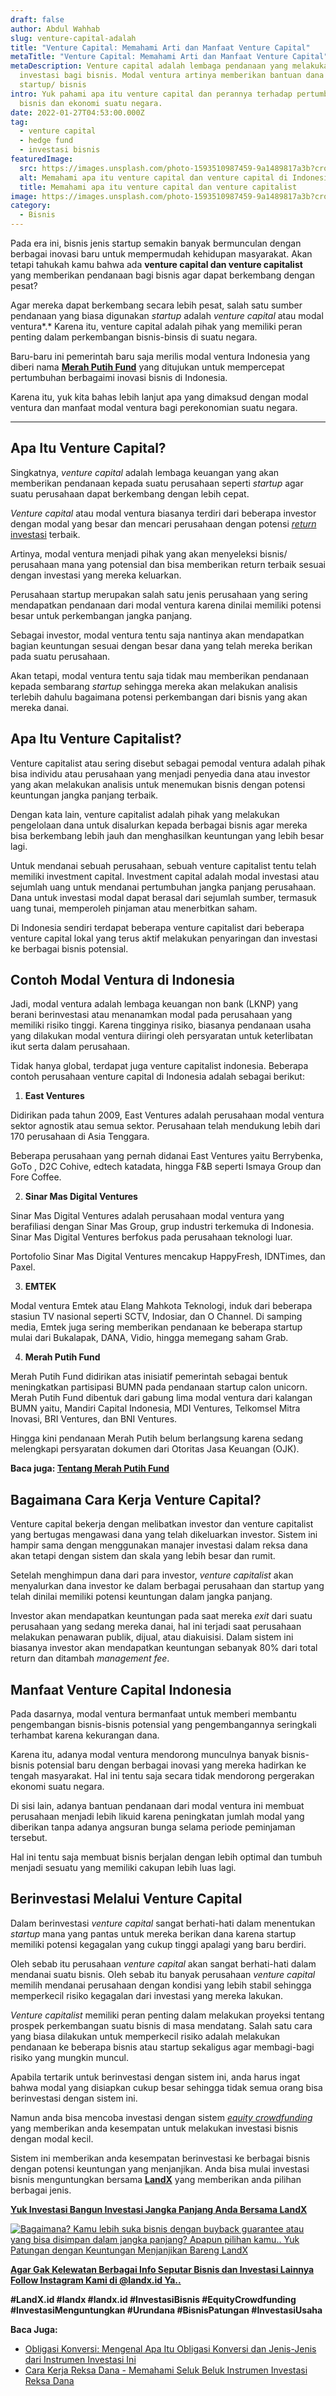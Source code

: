 ```yaml
---
draft: false
author: Abdul Wahhab
slug: venture-capital-adalah
title: "Venture Capital: Memahami Arti dan Manfaat Venture Capital"
metaTitle: "Venture Capital: Memahami Arti dan Manfaat Venture Capital"
metaDescription: Venture capital adalah lembaga pendanaan yang melakukan
  investasi bagi bisnis. Modal ventura artinya memberikan bantuan dana kepada
  startup/ bisnis
intro: Yuk pahami apa itu venture capital dan perannya terhadap pertumbuhan
  bisnis dan ekonomi suatu negara.
date: 2022-01-27T04:53:00.000Z
tag:
  - venture capital
  - hedge fund
  - investasi bisnis
featuredImage:
  src: https://images.unsplash.com/photo-1593510987459-9a1489817a3b?crop=entropy&cs=tinysrgb&fit=max&fm=jpg&ixid=MnwxMTc3M3wwfDF8c2VhcmNofDF8fHZlbnR1cmV8ZW58MHx8fHwxNjQzMzA2NTE0&ixlib=rb-1.2.1&q=80&w=1080
  alt: Memahami apa itu venture capital dan venture capital di Indonesia
  title: Memahami apa itu venture capital dan venture capitalist
image: https://images.unsplash.com/photo-1593510987459-9a1489817a3b?crop=entropy&cs=tinysrgb&fit=max&fm=jpg&ixid=MnwxMTc3M3wwfDF8c2VhcmNofDF8fHZlbnR1cmV8ZW58MHx8fHwxNjQzMzA2NTE0&ixlib=rb-1.2.1&q=80&w=1080
category:
  - Bisnis
---
```

Pada era ini, bisnis jenis startup semakin banyak bermunculan dengan berbagai inovasi baru untuk mempermudah kehidupan masyarakat. Akan tetapi tahukah kamu bahwa ada **venture capital dan venture capitalist** yang memberikan pendanaan bagi bisnis agar dapat berkembang dengan pesat?

Agar mereka dapat berkembang secara lebih pesat, salah satu sumber pendanaan yang biasa digunakan *startup* adalah *venture capital* atau modal ventura*.* Karena itu, venture capital adalah pihak yang memiliki peran penting dalam perkembangan bisnis-binsis di suatu negara.

Baru-baru ini pemerintah baru saja merilis modal ventura Indonesia yang diberi nama  **[Merah Putih Fund](https://landx.id/blog/memahami-seluk-beluk-merah-putih-fund/)**  yang ditujukan untuk mempercepat pertumbuhan berbagaimi inovasi bisnis di Indonesia.

Karena itu, yuk kita bahas lebih lanjut apa yang dimaksud dengan modal ventura dan manfaat modal ventura bagi perekonomian suatu negara.

- - -

## Apa Itu Venture Capital?

Singkatnya, *venture capital* adalah lembaga keuangan yang akan memberikan pendanaan kepada suatu perusahaan seperti *startup* agar suatu perusahaan dapat berkembang dengan lebih cepat.

*Venture capital* atau modal ventura biasanya terdiri dari beberapa investor dengan modal yang besar dan mencari perusahaan dengan potensi [*return* investasi](https://landx.id/) terbaik.

Artinya, modal ventura menjadi pihak yang akan menyeleksi bisnis/ perusahaan mana yang potensial dan bisa memberikan return terbaik sesuai dengan investasi yang mereka keluarkan.

Perusahaan startup merupakan salah satu jenis perusahaan yang sering mendapatkan pendanaan dari modal ventura karena dinilai memiliki potensi besar untuk perkembangan jangka panjang.

Sebagai investor, modal ventura tentu saja nantinya akan mendapatkan bagian keuntungan sesuai dengan besar dana yang telah mereka berikan pada suatu perusahaan.

Akan tetapi, modal ventura tentu saja tidak mau memberikan pendanaan kepada sembarang *startup* sehingga mereka akan melakukan analisis terlebih dahulu bagaimana potensi perkembangan dari bisnis yang akan mereka danai.

## Apa Itu Venture Capitalist?

Venture capitalist atau sering disebut sebagai pemodal ventura adalah pihak bisa individu atau perusahaan yang menjadi penyedia dana atau investor yang akan melakukan analisis untuk menemukan bisnis dengan potensi keuntungan jangka panjang terbaik.

Dengan kata lain, venture capitalist adalah pihak yang melakukan pengelolaan dana untuk disalurkan kepada berbagai bisnis agar mereka bisa berkembang lebih jauh dan menghasilkan keuntungan yang lebih besar lagi.

Untuk mendanai sebuah perusahaan, sebuah venture capitalist tentu telah memiliki investment capital. Investment capital adalah modal investasi atau sejumlah uang untuk mendanai pertumbuhan jangka panjang perusahaan. Dana untuk investasi modal dapat berasal dari sejumlah sumber, termasuk uang tunai, memperoleh pinjaman atau menerbitkan saham.

Di Indonesia sendiri terdapat beberapa venture capitalist dari beberapa venture capital lokal yang terus aktif melakukan penyaringan dan investasi ke berbagai bisnis potensial.

## Contoh Modal Ventura di Indonesia

Jadi, modal ventura adalah lembaga keuangan non bank (LKNP) yang berani berinvestasi atau menanamkan modal pada perusahaan yang memiliki risiko tinggi. Karena tingginya risiko, biasanya pendanaan usaha yang dilakukan modal ventura diiringi oleh persyaratan untuk keterlibatan ikut serta dalam perusahaan. 

Tidak hanya global, terdapat juga venture capitalist indonesia. Beberapa contoh perusahaan venture capital di Indonesia adalah sebagai berikut:

1. **East Ventures**

Didirikan pada tahun 2009, East Ventures adalah perusahaan modal ventura sektor agnostik atau semua sektor. Perusahaan telah mendukung lebih dari 170 perusahaan di Asia Tenggara. 

Beberapa perusahaan yang pernah didanai East Ventures yaitu Berrybenka, GoTo , D2C Cohive, edtech katadata, hingga F&B seperti Ismaya Group dan Fore Coffee.

2. **Sinar Mas Digital Ventures**

Sinar Mas Digital Ventures adalah perusahaan modal ventura yang berafiliasi dengan Sinar Mas Group, grup industri terkemuka di Indonesia. Sinar Mas Digital Ventures berfokus pada perusahaan teknologi luar.

Portofolio Sinar Mas Digital Ventures mencakup HappyFresh, IDNTimes, dan Paxel.

3. **EMTEK**

Modal ventura Emtek atau Elang Mahkota Teknologi, induk dari beberapa stasiun TV nasional seperti SCTV, Indosiar, dan O Channel. Di samping media, Emtek juga sering memberikan pendanaan ke beberapa startup mulai dari Bukalapak, DANA, Vidio, hingga memegang saham Grab.

4. **Merah Putih Fund**

Merah Putih Fund didirikan atas inisiatif pemerintah sebagai bentuk meningkatkan partisipasi BUMN pada pendanaan startup calon unicorn. Merah Putih Fund dibentuk dari gabung lima modal ventura dari kalangan BUMN yaitu, Mandiri Capital Indonesia, MDI Ventures, Telkomsel Mitra Inovasi, BRI Ventures, dan BNI Ventures.

Hingga kini pendanaan Merah Putih belum berlangsung karena sedang melengkapi persyaratan dokumen dari Otoritas Jasa Keuangan (OJK).

**Baca juga: [Tentang Merah Putih Fund](https://landx.id/blog/memahami-seluk-beluk-merah-putih-fund/)**

## Bagaimana Cara Kerja Venture Capital?

Venture capital bekerja dengan melibatkan investor dan venture capitalist yang bertugas mengawasi dana yang telah dikeluarkan investor. Sistem ini hampir sama dengan menggunakan manajer investasi dalam reksa dana akan tetapi dengan sistem dan skala yang lebih besar dan rumit.

Setelah menghimpun dana dari para investor, *venture capitalist* akan menyalurkan dana investor ke dalam berbagai perusahaan dan startup yang telah dinilai memiliki potensi keuntungan dalam jangka panjang.

Investor akan mendapatkan keuntungan pada saat mereka *exit* dari suatu perusahaan yang sedang mereka danai, hal ini terjadi saat perusahaan melakukan penawaran publik, dijual, atau diakuisisi. Dalam sistem ini biasanya investor akan mendapatkan keuntungan sebanyak 80% dari total return dan ditambah *management fee*.

## Manfaat Venture Capital Indonesia

Pada dasarnya, modal ventura bermanfaat untuk memberi membantu pengembangan bisnis-bisnis potensial yang pengembangannya seringkali terhambat karena kekurangan dana.

Karena itu, adanya modal ventura mendorong munculnya banyak bisnis-bisnis potensial baru dengan berbagai inovasi yang mereka hadirkan ke tengah masyarakat. Hal ini tentu saja secara tidak mendorong pergerakan ekonomi suatu negara.

Di sisi lain, adanya bantuan pendanaan dari modal ventura ini membuat perusahaan menjadi lebih likuid karena peningkatan jumlah modal yang diberikan tanpa adanya angsuran bunga selama periode peminjaman tersebut.

Hal ini tentu saja membuat bisnis berjalan dengan lebih optimal dan tumbuh menjadi sesuatu yang memiliki cakupan lebih luas lagi.

## Berinvestasi Melalui Venture Capital

Dalam berinvestasi *venture capital* sangat berhati-hati dalam menentukan *startup* mana yang pantas untuk mereka berikan dana karena startup memiliki potensi kegagalan yang cukup tinggi apalagi yang baru berdiri.

Oleh sebab itu perusahaan *venture capital* akan sangat berhati-hati dalam mendanai suatu bisnis. Oleh sebab itu banyak perusahaan *venture capital* memilih mendanai perusahaan dengan kondisi yang lebih stabil sehingga memperkecil risiko kegagalan dari investasi yang mereka lakukan.

*Venture capitalist* memiliki peran penting dalam melakukan proyeksi tentang prospek perkembangan suatu bisnis di masa mendatang. Salah satu cara yang biasa dilakukan untuk memperkecil risiko adalah melakukan pendanaan ke beberapa bisnis atau startup sekaligus agar membagi-bagi risiko yang mungkin muncul.

Apabila tertarik untuk berinvestasi dengan sistem ini, anda harus ingat bahwa modal yang disiapkan cukup besar sehingga tidak semua orang bisa berinvestasi dengan sistem ini.

Namun anda bisa mencoba investasi dengan sistem *[equity crowdfunding](https://landx.id/)* yang memberikan anda kesempatan untuk melakukan investasi bisnis dengan modal kecil.

Sistem ini memberikan anda kesempatan berinvestasi ke berbagai bisnis dengan potensi keuntungan yang menjanjikan. Anda bisa mulai investasi bisnis menguntungkan bersama **[LandX](https://landx.id/)** yang memberikan anda pilihan berbagai jenis.

**[Yuk Investasi Bangun Investasi Jangka Panjang Anda Bersama LandX](https://landx.id/project/?utm_source=Blog&utm_medium=organic+keyword&utm_campaign=blog&utm_id=Blog)**

[![Bagaimana? Kamu lebih suka bisnis dengan buyback guarantee atau yang bisa disimpan dalam jangka panjang? Apapun pilihan kamu.. Yuk Patungan  dengan Keuntungan Menjanjikan Bareng LandX](https://accountgram-production.sfo2.cdn.digitaloceanspaces.com/landx_ghost/2021/10/Equity-Crowdfunding-di-Indonesia-1--3.png)](https://landx.id/project/?utm_source=Blog&utm_medium=organic+keyword&utm_campaign=blog&utm_id=Blog)

**[Agar Gak Kelewatan Berbagai Info Seputar Bisnis dan Investasi Lainnya Follow Instagram Kami di @landx.id Ya..](https://instagram.com/landx.id?utm_medium=copy_link)**

**\#LandX.id    #landx         #landx.id    #InvestasiBisnis    #EquityCrowdfunding    #InvestasiMenguntungkan    #Urundana    #BisnisPatungan    #InvestasiUsaha**

**Baca Juga:**

* [Obligasi Konversi: Mengenal Apa Itu Obligasi Konversi dan Jenis-Jenis dari Instrumen Investasi Ini](https://landx.id/blog/obligasi-konversi/)
* [Cara Kerja Reksa Dana - Memahami Seluk Beluk Instrumen Investasi Reksa Dana](https://landx.id/blog/cara-kerja-reksa-dana/)